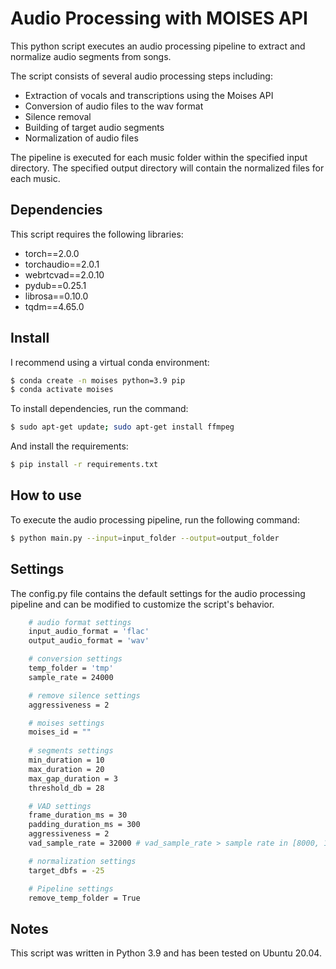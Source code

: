# Audio Processing with MOISES API

This python script executes an audio processing pipeline to extract and normalize audio segments from songs.

The script consists of several audio processing steps including:

- Extraction of vocals and transcriptions using the Moises API
- Conversion of audio files to the wav format
- Silence removal
- Building of target audio segments
- Normalization of audio files

The pipeline is executed for each music folder within the specified input directory. The specified output directory will contain the normalized files for each music.

## Dependencies

This script requires the following libraries:

- torch==2.0.0
- torchaudio==2.0.1
- webrtcvad==2.0.10
- pydub==0.25.1
- librosa==0.10.0
- tqdm==4.65.0

## Install 

I recommend using a virtual conda environment:

```bash
$ conda create -n moises python=3.9 pip
$ conda activate moises
```

To install dependencies, run the command:

```bash
$ sudo apt-get update; sudo apt-get install ffmpeg
```
And install the requirements:

```bash
$ pip install -r requirements.txt
```

## How to use

To execute the audio processing pipeline, run the following command:

```bash
$ python main.py --input=input_folder --output=output_folder
```

## Settings

The config.py file contains the default settings for the audio processing pipeline and can be modified to customize the script's behavior.

```bash
    # audio format settings
    input_audio_format = 'flac'
    output_audio_format = 'wav'

    # conversion settings
    temp_folder = 'tmp'
    sample_rate = 24000

    # remove silence settings
    aggressiveness = 2

    # moises settings
    moises_id = ""
    
    # segments settings
    min_duration = 10
    max_duration = 20
    max_gap_duration = 3
    threshold_db = 28

    # VAD settings
    frame_duration_ms = 30
    padding_duration_ms = 300
    aggressiveness = 2
    vad_sample_rate = 32000 # vad_sample_rate > sample rate in [8000, 16000, 32000, 48000]

    # normalization settings
    target_dbfs = -25

    # Pipeline settings
    remove_temp_folder = True
```

## Notes

This script was written in Python 3.9 and has been tested on Ubuntu 20.04.
